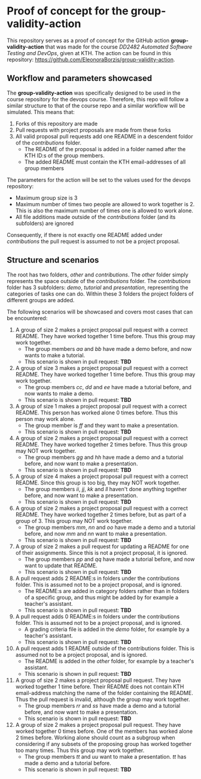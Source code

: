 # Proof of concept for the group-validity-action

This repository serves as a proof of concept for the GitHub action **group-validity-action** that was made for the course *DD2482 Automated Software Testing and DevOps*, given at KTH. The action can be found in this repository: https://github.com/EleonoraBorzis/group-validity-action.

## Workflow and parameters showcased
The **group-validity-action** was specifically designed to be used in the course repository for the devops course. Therefore, this repo will follow a similar structure to that of the course repo and a similar workflow will be simulated. This means that:

1. Forks of this repository are made
2. Pull requests with project proposals are made from these forks
3. All valid proposal pull requests add one README in a descendent foldor of the *contributions* folder.
    * The README of the proposal is added in a folder named after the KTH ID:s of the group members.
    * The added README must contain the KTH email-addresses of all group members

The parameters for the action will be set to the values used for the devops repository:
* Maximum group size is 3
* Maximum number of times two people are allowed to work together is 2. This is also the maximum number of times one is allowed to work alone.
* All file additions made outside of the *contributions* folder (and its subfolders) are ignored

Consequently, if there is not exactly one README added under *contributions* the pull request is assumed to not be a project proposal.

## Structure and scenarios
The root has two folders, *other* and *contributions*. The *other* folder simply represents the space outside of the *contributions* folder. The *contributions* folder has 3 subfolders: *demo*, *tutorial* and *presentation*, representing the categories of tasks one can do. Within these 3 folders the project folders of different groups are added.

The following scenarios will be showcased and covers most cases that can be encountered:

1. A group of size 2 makes a project proposal pull request with a correct README. They have worked together 1 time before. Thus this group may work together.
    * The group members *aa* and *bb* have made a demo before, and now wants to make a tutorial.
    * This scenario is shown in pull request: **TBD**
2. A group of size 3 makes a project proposal pull request with a correct README. They have worked together 1 time before. Thus this group may work together. 
    * The group members *cc*, *dd* and *ee* have made a tutorial before, and now wants to make a demo.
    * This scenario is shown in pull request: **TBD**
3. A group of size 1 makes a project proposal pull request with a correct README. This person has worked alone 0 times before. Thus this person may work alone.
    * The group member is *ff* and they want to make a presentation.
    * This scenario is shown in pull request: **TBD**
4. A group of size 2 makes a project proposal pull request with a correct README. They have worked together 2 times before. Thus this group may NOT work together.
    * The group members *gg* and *hh* have made a demo and a tutorial before, and now want to make a presentation.
    * This scenario is shown in pull request: **TBD**
5. A group of size 4 makes a project proposal pull request with a correct README. Since this group is too big, they may NOT work together.
    * The group members *ii*, *jj*, *kk* and *ll* haven't done anything together before, and now want to make a presentation.
    * This scenario is shown in pull request: **TBD**
6. A group of size 2 makes a project proposal pull request with a correct README. They have worked together 2 times before, but as part of a group of 3. This group may NOT work together.
    * The group members *mm*, *nn* and *oo* have made a demo and a tutorial before, and now *mm* and *nn* want to make a presentation.
    * This scenario is shown in pull request: **TBD**
7. A group of size 2 makes a pull request for updating a README for one of their assignments. Since this is not a project proposal, it is ignored.
    * The group members *pp* and *qq* have made a tutorial before, and now want to update that README.
    * This scenario is shown in pull request: **TBD**
8. A pull request adds 2 README:s in folders under the contributions folder. This is assumed not to be a project proposal, and is ignored.
    * The README:s are added in category folders rather than in folders of a specific group, and thus might be added by for example a teacher's assistant.
    * This scenario is shown in pull request: **TBD**
9. A pull request adds 0 README:s in folders under the contributions folder. This is assumed not to be a project proposal, and is ignored. 
    * A grading criteria file is added in the *demo* folder, for example by a teacher's assistant.
    * This scenario is shown in pull request: **TBD**
10. A pull request adds 1 README outside of the contributions folder. This is assumed not to be a project proposal, and is ignored.
    * The README is added in the *other* folder, for example by a teacher's assistant.
    * This scenario is shown in pull request: **TBD**
11. A group of size 2 makes a project proposal pull request. They have worked together 1 time before. Their README does not contain KTH email-address matching the name of the folder containing the README. Thus the pull request is invalid, although the group may work together.
    * The group members *rr* and *ss* have made a demo and a tutorial before, and now want to make a presentation.
    * This scenario is shown in pull request: **TBD**
12. A group of size 2 makes a project proposal pull request. They have worked together 0 times before. One of the members has worked alone 2 times before. Working alone should count as a subgroup when considering if any subsets of the proposing group has worked together too many times. Thus this group may work together.
    * The group members *tt* and *uu* want to make a presentation. *tt* has made a demo and a tutorial before.
    * This scenario is shown in pull request: **TBD**

